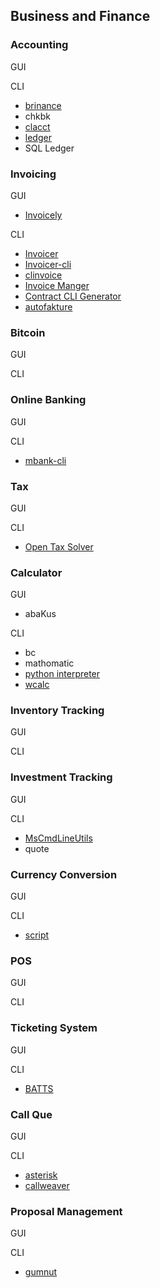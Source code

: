 ## Business and Finance 

### Accounting 

GUI

CLI

  * [brinance](http://locoburger.org/prog/brinance/brinance-4.html)
  * chkbk
  * [clacct](http://clacct.sourceforge.net/)
  * [ledger](http://wiki.github.com/jwiegley/ledger)
  * SQL Ledger

### Invoicing

GUI

  * [Invoicely](https://invoicely.com/)

CLI

  * [Invoicer](https://github.com/t0mk/invoicer)
  * [Invoicer-cli](https://github.com/bmullan91/invoicer-cli)
  * [clinvoice](https://github.com/bartman/clinvoice)
  * [Invoice Manger](https://github.com/jmurrayufo/InvoiceCLI)
  * [Contract CLI Generator](https://github.com/edi9999/contract-cli-generator)
  * [autofakture](https://github.com/krzyzak/autofaktura)

### Bitcoin

GUI

CLI
  
### Online Banking 

GUI

CLI

  * [mbank-cli](http://code.google.com/p/mbank-cli/)

### Tax 

GUI

CLI

  * [Open Tax Solver](http://opentaxsolver.sourceforge.net/)

### Calculator

GUI

  * abaKus

CLI

  * bc
  * mathomatic
  * [python interpreter](http://www.python.org/)  
  * [wcalc](http://w-calc.sourceforge.net/)
  
### Inventory Tracking 

GUI

CLI
  
### Investment Tracking

GUI

CLI

  * [MsCmdLineUtils](http://www.geocities.com/mimansoor/MsCmdLineUtils.html)
  * quote
  
### Currency Conversion

GUI

CLI

  * [script](http://www.shell-fu.org/lister.php?id=821)

### POS 

GUI

CLI  
  
### Ticketing System 

GUI

CLI

  * [BATTS](http://www.xisp.net/batts/)
  
### Call Que

GUI

CLI

  * [asterisk](http://en.wikipedia.org/wiki/Asterisk_%28PBX%29)
  * [callweaver](http://www.callweaver.org/wiki/CallWeaver)

### Proposal Management

GUI

CLI

  * [gumnut](http://freshmeat.net/projects/gumnut#release_301731)
